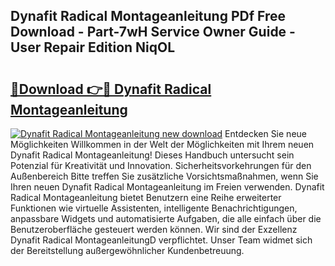 ## Dynafit Radical Montageanleitung PDf Free Download - Part-7wH Service Owner Guide - User Repair Edition NiqOL

# <h2><a href="http://df8drxr.blite.top/?on=Dynafit+Radical+Montageanleitung">🔗Download 👉🔴 Dynafit Radical Montageanleitung</a></h2>

[![Dynafit Radical Montageanleitung new download](https://i.imgur.com/lujVjoI.png)](http://df8drxr.blite.top/?on=Dynafit+Radical+Montageanleitung)
Entdecken Sie neue Möglichkeiten Willkommen in der Welt der Möglichkeiten mit Ihrem neuen Dynafit Radical Montageanleitung! Dieses Handbuch untersucht sein Potenzial für Kreativität und Innovation. Sicherheitsvorkehrungen für den Außenbereich Bitte treffen Sie zusätzliche Vorsichtsmaßnahmen, wenn Sie Ihren neuen Dynafit Radical Montageanleitung im Freien verwenden. Dynafit Radical Montageanleitung bietet Benutzern eine Reihe erweiterter Funktionen wie virtuelle Assistenten, intelligente Benachrichtigungen, anpassbare Widgets und automatisierte Aufgaben, die alle einfach über die Benutzeroberfläche gesteuert werden können. Wir sind der Exzellenz Dynafit Radical MontageanleitungD verpflichtet. Unser Team widmet sich der Bereitstellung außergewöhnlicher Kundenbetreuung.
